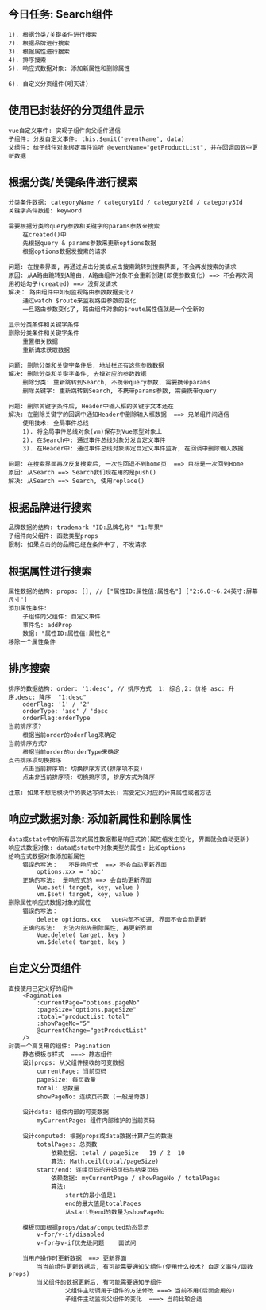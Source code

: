 ## 今日任务: Search组件
	1). 根据分类/关键条件进行搜索
	2). 根据品牌进行搜索
	3). 根据属性进行搜索
	4). 排序搜索
	5). 响应式数据对象: 添加新属性和删除属性
	
	6). 自定义分页组件(明天讲)

## 使用已封装好的分页组件显示
	vue自定义事件: 实现子组件向父组件通信
	子组件: 分发自定义事件: this.$emit('eventName', data)
	父组件: 给子组件对象绑定事件监听 @eventName="getProductList", 并在回调函数中更新数据

## 根据分类/关键条件进行搜索
	分类条件数据: categoryName / category1Id / category2Id / category3Id
	关键字条件数据: keyword

	需要根据分类的query参数和关键字的params参数来搜索
		在created()中
		先根据query & params参数来更新options数据
		根据options数据发搜索的请求
	
	问题: 在搜索界面, 再通过点击分类或点击搜索跳转到搜索界面, 不会再发搜索的请求
	原因: 从A路由跳转到A路由, A路由组件对象不会重新创建(即使参数变化) ==> 不会再次调用初始勾子(created) ==> 没有发请求
	解决： 路由组件中如何监视路由参数数据变化?
		通过watch $route来监视路由参数的变化
		一旦路由参数变化了, 路由组件对象的$route属性值就是一个全新的

	显示分类条件和关键字条件
	删除分类条件和关键字条件
		重置相关数据
		重新请求获取数据

	问题: 删除分类和关键字条件后, 地址栏还有这些参数数据
	解决: 删除分类和关键字条件, 去掉对应的参数数据
		删除分类: 重新跳转到Search, 不携带query参数, 需要携带params
		删除关键字: 重新跳转到Search, 不携带params参数, 需要携带query

	问题: 删除关键字条件后, Header中输入框的关键字文本还在
	解决: 在删除关键字的回调中通知Header中删除输入框数据  ==> 兄弟组件间通信
		使用技术: 全局事件总线
		1). 将全局事件总线对象(vm)保存到Vue原型对象上
		2). 在Search中: 通过事件总线对象分发自定义事件
		3). 在Header中: 通过事件总线对象绑定自定义事件监听, 在回调中删除输入数据
	
	问题: 在搜索界面再次反复搜索后, 一次性回退不到home页  ==> 目标是一次回到Home
	原因: 从Search ==> Search我们现在用的是push()
	解决: 从Search ==> Search, 使用replace()
	
## 根据品牌进行搜索
	品牌数据的结构: trademark "ID:品牌名称" "1:苹果"
	子组件向父组件: 函数类型props
	限制: 如果点击的的品牌已经在条件中了, 不发请求

## 根据属性进行搜索
	属性数据的结构: props: [], // ["属性ID:属性值:属性名"] ["2:6.0～6.24英寸:屏幕尺寸"]
	添加属性条件:		
		子组件向父组件: 自定义事件
		事件名: addProp
		数据: "属性ID:属性值:属性名"
	移除一个属性条件

## 排序搜索
	排序的数据结构: order: '1:desc', // 排序方式  1: 综合,2: 价格 asc: 升序,desc: 降序  "1:desc"
		oderFlag: '1' / '2'
		orderType: 'asc' / 'desc
		orderFlag:orderType
	当前排序项? 
		根据当前order的oderFlag来确定
	当前排序方式?
		根据当前order的orderType来确定
	点击排序项切换排序
		点击当前排序项: 切换排序方式(排序项不变)
		点击非当前排序项: 切换排序项, 排序方式为降序
	
	注意: 如果不想把模块中的表达写得太长: 需要定义对应的计算属性或者方法

## 响应式数据对象: 添加新属性和删除属性
	data或state中的所有层次的属性数据都是响应式的(属性值发生变化, 界面就会自动更新)
	响应式数据对象: data或state中对象类型的属性: 比如options
	给响应式数据对象添加新属性
		错误的写法：   不是响应式  ==> 不会自动更新界面
			options.xxx = 'abc' 
		正确的写法:  是响应式的 ==> 会自动更新界面
			Vue.set( target, key, value )
			vm.$set( target, key, value )
	删除属性响应式数据对象的属性
		错误的写法：   
			delete options.xxx   vue内部不知道, 界面不会自动更新
		正确的写法:  方法内部先删除属性, 再更新界面
			Vue.delete( target, key )
			vm.$delete( target, key )

## 自定义分页组件
	直接使用已定义好的组件
		<Pagination 
	        :currentPage="options.pageNo"
	        :pageSize="options.pageSize"
	        :total="productList.total"
	        :showPageNo="5"
	        @currentChange="getProductList"
        />
	封装一个高复用的组件: Pagination
		静态模板与样式  ===> 静态组件
		设计props: 从父组件接收的可变数据
			currentPage: 当前页码
			pageSize: 每页数量
			total: 总数量
			showPageNo: 连续页码数 (一般是奇数)
		
		设计data: 组件内部的可变数据
			myCurrentPage: 组件内部维护的当前页码
		
		设计computed: 根据props或data数据计算产生的数据
			totalPages: 总页数
				依赖数据: total / pageSize   19 / 2  10
				算法: Math.ceil(total/pageSize)
			start/end: 连续页码的开妈页码与结束页码
				依赖数据: myCurrentPage / showPageNo / totalPages
				算法:
					start的最小值是1
					end的最大值是totalPages
					从start到end的数量为showPageNo
		
		模板页面根据props/data/computed动态显示
			v-for/v-if/disabled
			v-for与v-if优先级问题    面试问

		当用户操作时更新数据  ==> 更新界面
			当当前组件更新数据后, 有可能需要通知父组件(使用什么技术? 自定义事件/函数props)
			当父组件的数据更新后, 有可能需要通知子组件
					父组件主动调用子组件的方法修改 ===> 当前不用(后面会用的)
					子组件主动监视父组件的变化  ===> 当前比较合适